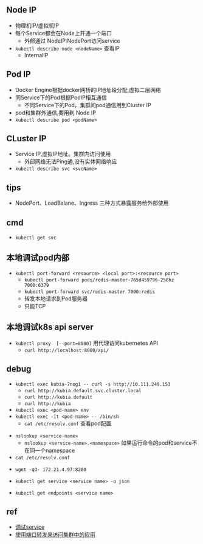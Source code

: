 ## Node IP
+ 物理机IP/虚拟机IP
+ 每个Service都会在Node上开通一个端口
    + 外部通过 NodeIP:NodePort访问service
+ `kubectl describe node <nodeName>` 查看IP
    + InternalIP

## Pod IP
+ Docker Engine根据docker网桥的IP地址段分配,虚拟二层网络
+ 同Service下的Pod根据PodIP相互通信
    + 不同Service下的Pod，集群间pod通信用到Cluster IP
+ pod和集群外通信,要用到 Node IP
+ `kubectl describe pod <podName>`

## CLuster IP
+ Service IP,虚拟IP地址。集群内访问使用
    + 外部网络无法Ping通,没有实体网络响应
+ `kubectl describe svc <svcName>`



## tips
+ NodePort、LoadBalane、Ingress 三种方式暴露服务给外部使用


## cmd
+ `kubectl get svc`



## 本地调试pod内部
+ `kubectl port-forward <resource> <local port>:<resource port>`
    + `kubectl port-forward pods/redis-master-765d459796-258hz 7000:6379`
    + `kubectl port-forward svc/redis-master 7000:redis`
    + 转发本地请求到Pod服务器
    + 只能TCP


## 本地调试k8s api server
+ `kubectl proxy  [--port=8080]`  用代理访问kubernetes API
    + `curl http://localhost:8080/api/`



## debug
+ `kubectl exec kubia-7nog1 -- curl -s http://10.111.249.153`
  + `curl http://kubia.default.svc.cluster.local`
  + `curl http://kubia.default`
  + `curl http://kubia`
+ `kubectl exec <pod-name> env`
+ `kubectl exec -it <pod-name> -- /bin/sh`
  + `cat /etc/resolv.conf` 查看pod配置

<!-- Pod是否可以通过DNS name访问service -->
+ `nslookup <service-name>` 
  + `nslookup <service-name>.<namespace>` 如果运行命令的pod和service不在同一个namespace
+ `cat /etc/resolv.conf`
<!-- Pod中是否可以通过IP访问service -->
+ `wget -qO- 172.21.4.97:8200`
<!-- 查看service配置 -->
+ `kubectl get service <service name> -o json`
<!-- 查看endpoints -->
+ `kubectl get endpoints <service name>`


## ref
+ [调试service](https://kubernetes.io/zh/docs/tasks/debug-application-cluster/debug-service/)
+ [使用端口转发来访问集群中的应用](https://kubernetes.io/zh/docs/tasks/access-application-cluster/port-forward-access-application-cluster/)